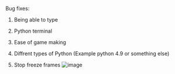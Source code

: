 Bug fixes:

1. Being able to type

2. Python terminal

3. Ease of game making

4. Diffrent types of Python (Example python 4.9 or something else)

5. Stop freeze frames
   ![image](https://github.com/user-attachments/assets/54124904-6757-46a2-9683-b0c9fa39af1c)
